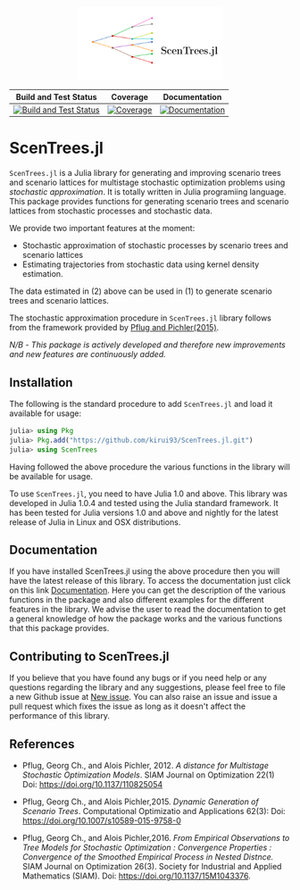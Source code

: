 <a name="logo"/>
<div align="center">
<img src="docs/src/assets/logo.png" height="130"></img>
</a>
</div>

| **Build and Test Status**         | **Coverage**                          | **Documentation**             |
|:---------------------------------:|:-------------------------------------:|:-----------------------------:|
|[![Build and Test Status](https://travis-ci.com/kirui93/ScenTrees.jl.svg?branch=master)](https://travis-ci.com/kirui93/ScenTrees.jl) | [![Coverage](https://codecov.io/gh/kirui93/ScenTrees.jl/branch/master/graph/badge.svg)](https://codecov.io/gh/kirui93/ScenTrees.jl) | [![Documentation](https://img.shields.io/badge/dos-latest-blue.svg)](https://kirui93.github.io/ScenTrees.jl/latest/)| 

# ScenTrees.jl

`ScenTrees.jl` is a Julia library for generating and improving scenario trees and scenario lattices for multistage stochastic optimization problems using _stochastic approximation_. It is totally written in Julia programiing language. This package provides functions for generating scenario trees and scenario lattices from stochastic processes and stochastic data.

We provide two important features at the moment:

- Stochastic approximation of stochastic processes by scenario trees and scenario lattices
- Estimating trajectories from stochastic data using kernel density estimation.
    
The data estimated in (2) above can be used in (1) to generate scenario trees and scenario lattices.

The stochastic approximation procedure in `ScenTrees.jl` library follows from the framework provided by [Pflug and Pichler(2015)](https://doi.org/10.1007/s10589-015-9758-0).

*N/B* - _This package is actively developed and therefore new improvements and new features are continuously added._

## Installation

The following is the standard procedure to add `ScenTrees.jl` and load it available for usage:

```julia
julia> using Pkg
julia> Pkg.add("https://github.com/kirui93/ScenTrees.jl.git")
julia> using ScenTrees
```

Having followed the above procedure the various functions in the library will be available for usage.

To use `ScenTrees.jl`, you need to have Julia 1.0 and above. This library was developed in Julia 1.0.4 and tested using the Julia standard framework. It has been tested for Julia versions 1.0 and above and nightly for the latest release of Julia in Linux and OSX distributions.

## Documentation 

If you have installed ScenTrees.jl using the above procedure then you will have the latest release of this library. To access the documentation just click on this link [Documentation](https://kirui93.github.io/ScenTrees.jl/latest/). Here you can get the description of the various functions in the package and also different examples for the different features in the library. We advise the user to read the documentation to get a general knowledge of how the package works and the various functions that this package provides. 

## Contributing to ScenTrees.jl

If you believe that you have found any bugs or if you need help or any questions regarding the library and any suggestions, please feel free to file a new Github issue at [New issue](https://github.com/kirui93/ScenTrees.jl/issues/new). You can also raise an issue and issue a pull request which fixes the issue as long as it doesn't affect the performance of this library.

## References

+ Pflug, Georg Ch., and Alois Pichler, 2012. *A distance for Multistage Stochastic Optimization Models*. SIAM Journal on Optimization 22(1) Doi: https://doi.org/10.1137/110825054

+ Pflug, Georg Ch., and Alois Pichler,2015. *Dynamic Generation of Scenario Trees*. Computational Optimizatio and Applications 62(3): Doi: https://doi.org/10.1007/s10589-015-9758-0

+ Pflug, Georg Ch., and Alois Pichler,2016. *From Empirical Observations to Tree Models for Stochastic Optimization : Convergence Properties : Convergence of the Smoothed Empirical Process in Nested Distnce.* SIAM Journal on Optimization 26(3). Society for Industrial and Applied Mathematics (SIAM). Doi: https://doi.org/10.1137/15M1043376.
